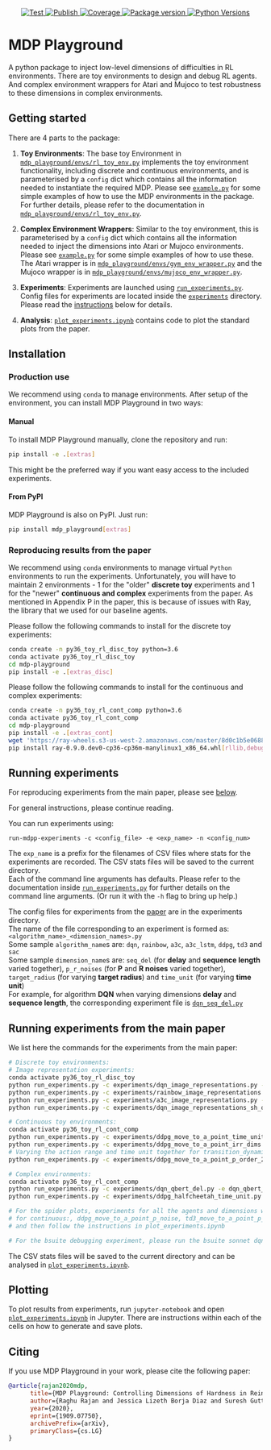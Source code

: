 <p align="center">

<a href="https://github.com/automl/mdp-playground/actions/workflows/gh-test.yml" target="_blank">
    <img src="https://github.com/automl/mdp-playground/actions/workflows/gh-test.yml/badge.svg" alt="Test">
</a>
<a href="https://github.com/automl/mdp-playground/actions/workflows/publish.yml" target="_blank">
    <img src="https://github.com/automl/mdp-playground/actions/workflows/publish.yml/badge.svg" alt="Publish">
</a>
<a href="https://codecov.io/gh/automl/mdp-playground" target="_blank">
    <img src="https://img.shields.io/codecov/c/github/automl/mdp-playground?color=%2334D058" alt="Coverage">
</a>
<a href="https://pypi.org/project/mdp-playground/" target="_blank">
    <img src="https://img.shields.io/pypi/v/mdp-playground?color=%2334D058&label=pypi%20package" alt="Package version">
</a>
<a href="https://pypi.org/project/mdp-playground/" target="_blank">
    <img src="https://img.shields.io/pypi/pyversions/mdp-playground.svg" alt="Python Versions">
</a>
</p>


# MDP Playground
A python package to inject low-level dimensions of difficulties in RL environments. There are toy environments to design and debug RL agents. And complex environment wrappers for Atari and Mujoco to test robustness to these dimensions in complex environments.

## Getting started
There are 4 parts to the package:
1) **Toy Environments**: The base toy Environment in [`mdp_playground/envs/rl_toy_env.py`](mdp_playground/envs/rl_toy_env.py) implements the toy environment functionality, including discrete and continuous environments, and is parameterised by a `config` dict which contains all the information needed to instantiate the required MDP. Please see [`example.py`](example.py) for some simple examples of how to use the MDP environments in the package. For further details, please refer to the documentation in [`mdp_playground/envs/rl_toy_env.py`](mdp_playground/envs/rl_toy_env.py).

2) **Complex Environment Wrappers**: Similar to the toy environment, this is parameterised by a `config` dict which contains all the information needed to inject the dimensions into Atari or Mujoco environments. Please see [`example.py`](example.py) for some simple examples of how to use these. The Atari wrapper is in [`mdp_playground/envs/gym_env_wrapper.py`](mdp_playground/envs/gym_env_wrapper.py) and the Mujoco wrapper is in [`mdp_playground/envs/mujoco_env_wrapper.py`](mdp_playground/envs/mujoco_env_wrapper.py).

3) **Experiments**: Experiments are launched using [`run_experiments.py`](run_experiments.py). Config files for experiments are located inside the [`experiments`](experiments) directory. Please read the [instructions](#running-experiments) below for details.

4) **Analysis**: [`plot_experiments.ipynb`](plot_experiments.ipynb) contains code to plot the standard plots from the paper.

## Installation

### Production use
We recommend using `conda` to manage environments. After setup of the environment, you can install MDP Playground in two ways:
#### Manual
To install MDP Playground manually, clone the repository and run:
```bash
pip install -e .[extras]
```
This might be the preferred way if you want easy access to the included experiments.

#### From PyPI
MDP Playground is also on PyPI. Just run:
```bash
pip install mdp_playground[extras]
```


### Reproducing results from the paper
We recommend using `conda` environments to manage virtual `Python` environments to run the experiments. Unfortunately, you will have to maintain 2 environments - 1 for the "older" **discrete toy** experiments and 1 for the "newer" **continuous and complex** experiments from the paper. As mentioned in Appendix P in the paper, this is because of issues with Ray, the library that we used for our baseline agents.

Please follow the following commands to install for the discrete toy experiments:
```bash
conda create -n py36_toy_rl_disc_toy python=3.6
conda activate py36_toy_rl_disc_toy
cd mdp-playground
pip install -e .[extras_disc]
```

Please follow the following commands to install for the continuous and complex experiments:
```bash
conda create -n py36_toy_rl_cont_comp python=3.6
conda activate py36_toy_rl_cont_comp
cd mdp-playground
pip install -e .[extras_cont]
wget 'https://ray-wheels.s3-us-west-2.amazonaws.com/master/8d0c1b5e068853bf748f72b1e60ec99d240932c6/ray-0.9.0.dev0-cp36-cp36m-manylinux1_x86_64.whl'
pip install ray-0.9.0.dev0-cp36-cp36m-manylinux1_x86_64.whl[rllib,debug]
```

## Running experiments
For reproducing experiments from the main paper, please see [below](#running-experiments-from-the-main-paper).

For general instructions, please continue reading.

You can run experiments using:
```
run-mdpp-experiments -c <config_file> -e <exp_name> -n <config_num>
```
The `exp_name` is a prefix for the filenames of CSV files where stats for the experiments are recorded. The CSV stats files will be saved to the current directory.<br>
Each of the command line arguments has defaults. Please refer to the documentation inside [`run_experiments.py`](run_experiments.py) for further details on the command line arguments. (Or run it with the `-h` flag to bring up help.)

The config files for experiments from the [paper](https://arxiv.org/abs/1909.07750) are in the experiments directory.<br>
The name of the file corresponding to an experiment is formed as: `<algorithm_name>_<dimension_names>.py`<br>
Some sample `algorithm_name`s are: `dqn`, `rainbow`, `a3c`, `a3c_lstm`, `ddpg`, `td3` and `sac`<br>
Some sample `dimension_name`s are: `seq_del` (for **delay** and **sequence length** varied together), `p_r_noises` (for **P** and **R noises** varied together),
`target_radius` (for varying **target radius**) and `time_unit` (for varying **time unit**)<br>
For example, for algorithm **DQN** when varying dimensions **delay** and **sequence length**, the corresponding experiment file is [`dqn_seq_del.py`](experiments/dqn_seq_del.py)

## Running experiments from the main paper
We list here the commands for the experiments from the main paper:
```bash
# Discrete toy environments:
# Image representation experiments:
conda activate py36_toy_rl_disc_toy
python run_experiments.py -c experiments/dqn_image_representations.py -e dqn_image_representations
python run_experiments.py -c experiments/rainbow_image_representations.py -e rainbow_image_representations
python run_experiments.py -c experiments/a3c_image_representations.py -e a3c_image_representations
python run_experiments.py -c experiments/dqn_image_representations_sh_quant.py -e dqn_image_representations_sh_quant

# Continuous toy environments:
conda activate py36_toy_rl_cont_comp
python run_experiments.py -c experiments/ddpg_move_to_a_point_time_unit.py -e ddpg_move_to_a_point_time_unit
python run_experiments.py -c experiments/ddpg_move_to_a_point_irr_dims.py -e ddpg_move_to_a_point_irr_dims
# Varying the action range and time unit together for transition_dynamics_order = 2
python run_experiments.py -c experiments/ddpg_move_to_a_point_p_order_2.py -e ddpg_move_to_a_point_p_order_2

# Complex environments:
conda activate py36_toy_rl_cont_comp
python run_experiments.py -c experiments/dqn_qbert_del.py -e dqn_qbert_del
python run_experiments.py -c experiments/ddpg_halfcheetah_time_unit.py -e ddpg_halfcheetah_time_unit

# For the spider plots, experiments for all the agents and dimensions will need to be run from the experiments directory, i.e., for discrete: dqn_p_r_noises.py, a3c_p_r_noises, ..., dqn_seq_del, ..., dqn_sparsity, ..., dqn_image_representations, ...
# for continuous:, ddpg_move_to_a_point_p_noise, td3_move_to_a_point_p_noise, ..., ddpg_move_to_a_point_r_noise, ..., ddpg_move_to_a_point_irr_dims, ..., ddpg_move_to_a_point_action_loss_weight, ..., ddpg_move_to_a_point_action_max, ..., ddpg_move_to_a_point_target_radius, ..., ddpg_move_to_a_point_time_unit
# and then follow the instructions in plot_experiments.ipynb

# For the bsuite debugging experiment, please run the bsuite sonnet dqn agent on our toy environment while varying reward density. Commit https://github.com/deepmind/bsuite/commit/5116216b62ce0005100a6036fb5397e358652530 should work fine.
```

The CSV stats files will be saved to the current directory and can be analysed in [`plot_experiments.ipynb`](plot_experiments.ipynb).

## Plotting
To plot results from experiments, run `jupyter-notebook` and open [`plot_experiments.ipynb`](plot_experiments.ipynb) in Jupyter. There are instructions within each of the cells on how to generate and save plots.

## Citing
If you use MDP Playground in your work, please cite the following paper:

```bibtex
@article{rajan2020mdp,
      title={MDP Playground: Controlling Dimensions of Hardness in Reinforcement Learning},
      author={Raghu Rajan and Jessica Lizeth Borja Diaz and Suresh Guttikonda and Fabio Ferreira and André Biedenkapp and Frank Hutter},
      year={2020},
      eprint={1909.07750},
      archivePrefix={arXiv},
      primaryClass={cs.LG}
}
```
